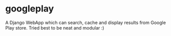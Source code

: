 # googleplay
A Django WebApp which can search, cache and display results from Google Play store.
Tried best to be neat and modular :)

